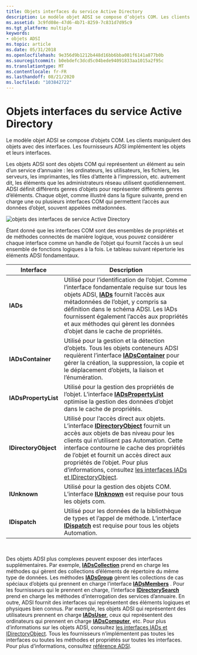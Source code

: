 ```yaml
---
title: Objets interfaces du service Active Directory
description: Le modèle objet ADSI se compose d’objets COM. Les clients manipulent des objets avec des interfaces. Les fournisseurs ADSI implémentent les objets et leurs interfaces.
ms.assetid: 3c9fd08e-47d6-4b71-8259-7c831d7d95c9
ms.tgt_platform: multiple
keywords:
- objets ADSI
ms.topic: article
ms.date: 05/31/2018
ms.openlocfilehash: 9e356d9b1212b448d16bb6bba081f6141a877b0b
ms.sourcegitcommit: b0ebdefc3dcd5c04bede94091833aa1015a2f95c
ms.translationtype: MT
ms.contentlocale: fr-FR
ms.lasthandoff: 08/21/2020
ms.locfileid: "103842722"
---
```

# <a name="active-directory-service-interfaces-objects"></a>Objets interfaces du service Active Directory

Le modèle objet ADSI se compose d’objets COM. Les clients manipulent des objets avec des interfaces. Les fournisseurs ADSI implémentent les objets et leurs interfaces.

Les objets ADSI sont des objets COM qui représentent un élément au sein d’un service d’annuaire : les ordinateurs, les utilisateurs, les fichiers, les serveurs, les imprimantes, les files d’attente à l’impression, etc. autrement dit, les éléments que les administrateurs réseau utilisent quotidiennement. ADSI définit différents genres d’objets pour représenter différents genres d’éléments. Chaque objet, comme illustré dans la figure suivante, prend en charge une ou plusieurs interfaces COM qui permettent l’accès aux données d’objet, souvent appelées métadonnées.

![objets des interfaces de service Active Directory](images/ds2objex.png)

Étant donné que les interfaces COM sont des ensembles de propriétés et de méthodes connectés de manière logique, vous pouvez considérer chaque interface comme un handle de l’objet qui fournit l’accès à un seul ensemble de fonctions logiques à la fois. Le tableau suivant répertorie les éléments ADSI fondamentaux.



| Interface            | Description                                                                                                                                                                                                                                                                                                                                                                               |
|----------------------|-------------------------------------------------------------------------------------------------------------------------------------------------------------------------------------------------------------------------------------------------------------------------------------------------------------------------------------------------------------------------------------------|
| **IADs**             | Utilisé pour l’identification de l’objet. Comme l’interface fondamentale requise sur tous les objets ADSI, [**IADs**](/windows/desktop/api/Iads/nn-iads-iads) fournit l’accès aux métadonnées de l’objet, y compris sa définition dans le schéma ADSI. Les IADs fournissent également l’accès aux propriétés et aux méthodes qui gèrent les données d’objet dans le cache de propriétés.                                                                                   |
| **IADsContainer**    | Utilisé pour la gestion et la détection d’objets. Tous les objets conteneurs ADSI requièrent l’interface [**IADsContainer**](/windows/desktop/api/Iads/nn-iads-iadscontainer) pour gérer la création, la suppression, la copie et le déplacement d’objets, la liaison et l’énumération.                                                                                                                                                                      |
| **IADsPropertyList** | Utilisé pour la gestion des propriétés de l’objet. L’interface [**IADsPropertyList**](/windows/desktop/api/Iads/nn-iads-iadspropertylist) optimise la gestion des données d’objet dans le cache de propriétés.                                                                                                                                                                                                                                |
| **IDirectoryObject** | Utilisé pour l’accès direct aux objets. L’interface [**IDirectoryObject**](/windows/desktop/api/Iads/nn-iads-idirectoryobject) fournit un accès aux objets de bas niveau pour les clients qui n’utilisent pas Automation. Cette interface contourne le cache des propriétés de l’objet et fournit un accès direct aux propriétés de l’objet. Pour plus d’informations, consultez [les interfaces IADs et IDirectoryObject](the-iads-and-idirectoryobject-interfaces.md). |
| **IUnknown**         | Utilisé pour la gestion des objets COM. L’interface [**IUnknown**](/windows/win32/api/unknwn/nn-unknwn-iunknown) est requise pour tous les objets com.                                                                                                                                                                                                                                                                              |
| **IDispatch**        | Utilisé pour les données de la bibliothèque de types et l’appel de méthode. L’interface [**IDispatch**](/windows/win32/api/oaidl/nn-oaidl-idispatch) est requise pour tous les objets Automation.                                                                                                                                                                                                                             |



 

Des objets ADSI plus complexes peuvent exposer des interfaces supplémentaires. Par exemple, [**IADsCollection**](/windows/desktop/api/Iads/nn-iads-iadscollection) prend en charge les méthodes qui gèrent des collections d’éléments de répertoire du même type de données. Les méthodes [**IADsGroup**](/windows/desktop/api/Iads/nn-iads-iadsgroup) gèrent les collections de cas spéciaux d’objets qui prennent en charge l’interface [**IADsMembers**](/windows/desktop/api/Iads/nn-iads-iadsmembers) . Pour les fournisseurs qui le prennent en charge, l’interface [**IDirectorySearch**](/windows/desktop/api/Iads/nn-iads-idirectorysearch) prend en charge les méthodes d’interrogation des services d’annuaire. En outre, ADSI fournit des interfaces qui représentent des éléments logiques et physiques bien connus. Par exemple, les objets ADSI qui représentent des utilisateurs prennent en charge [**IADsUser**](/windows/desktop/api/Iads/nn-iads-iadsuser), ceux qui représentent des ordinateurs qui prennent en charge [**IADsComputer**](/windows/desktop/api/Iads/nn-iads-iadscomputer), etc. Pour plus d’informations sur les objets ADSI, consultez [les interfaces IADs et IDirectoryObject](the-iads-and-idirectoryobject-interfaces.md). Tous les fournisseurs n’implémentent pas toutes les interfaces ou toutes les méthodes et propriétés sur toutes les interfaces. Pour plus d’informations, consultez [référence ADSI](adsi-reference.md).

 

 